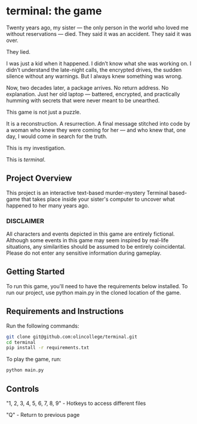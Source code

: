 # terminal: the game

Twenty years ago, my sister — the only person in the world who loved me without reservations — died. They said it was an accident. They said it was over.

They lied.

I was just a kid when it happened. I didn’t know what she was working on. I didn’t understand the late-night calls, the encrypted drives, the sudden silence without any warnings. But I always knew something was wrong.

Now, two decades later, a package arrives. No return address. No explanation. Just her old laptop — battered, encrypted, and practically humming with secrets that were never meant to be unearthed.

This game is not just a puzzle.

It is a reconstruction. A resurrection. A final message stitched into code by a woman who knew they were coming for her — and who knew that, one day, I would come in search for the truth.

This is my investigation.

This is _terminal_.

## Project Overview

This project is an interactive text-based murder-mystery Terminal based-game that takes place inside your sister's computer to uncover what happened to her many years ago.

### DISCLAIMER

All characters and events depicted in this game are entirely fictional. Although some events in this game may seem inspired by real-life situations, any similarities should be assumed to be entirely coincidental. Please do not enter any sensitive information during gameplay.

## Getting Started

To run this game, you'll need to have the requirements below installed. To run our project, use python main.py in the cloned location of the game.

## Requirements and Instructions

Run the following commands:

```bash
git clone git@github.com:olincollege/terminal.git
cd terminal
pip install -r requirements.txt
```

To play the game, run:

```bash
python main.py
```

## Controls

"1, 2, 3, 4, 5, 6, 7, 8, 9" - Hotkeys to access different files

"Q" - Return to previous page
